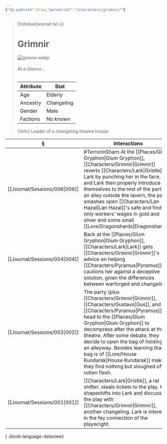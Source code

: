 ```yaml
---
{"dg-publish":true,"permalink":"/characters/grimnir/"}
---
```


> [!infobox|wsmall txt-s]
> # Grimnir
> ![grimnir.webp](/img/user/z_attachments/grimnir.webp) 
> ###### At a Glance...
> | Attribute | Stat |
> | ---- | ---- |
> | Age | Elderly |
> | Ancestry | Changeling |
> | Gender | Male |
> | Factions | No known |

>[!info] Leader of a changeling theatre troupe

| §                                | Interactions                                                                                                                                                                                                                                                                                                                                              |
| -------------------------------- | --------------------------------------------------------------------------------------------------------------------------------------------------------------------------------------------------------------------------------------------------------------------------------------------------------------------------------------------------------- |
| [[Journal/Sessions/006\|006]] | #TerrorInSharn At the [[Places/Glum Gryphon\|Glum Gryphon]], [[Characters/Grimnir\|Grimnir]] reverts [[Characters/Lark\|Gristle]] to Lark by punching her in the face. He and Lark then properly introduce themselves to the rest of the party. In an alley outside the tavern, the party smashes open [[Characters/Lan Hazal\|Lan Hazal]]'s safe and finds only workers' wages in gold and silver and some small [[Lore/Dragonshards\|Dragonshards]]. |
| [[Journal/Sessions/004\|004]] | Back at the [[Places/Glum Gryphon\|Glum Gryphon]], [[Characters/Lark\|Lark]] gets [[Characters/Grimnir\|Grimnir]]'s advice on helping [[Characters/Pyramus\|Pyramus]]. He cautions her against a deceptive solution, given the differences between warforged and changelings.                                                                                                                                                           |
| [[Journal/Sessions/002\|002]] | The party (plus [[Characters/Grimnir\|Grimnir]], [[Characters/Gustavo\|Gus]], and [[Characters/Pyramus\|Pyramus]]) head to the [[Places/Glum Gryphon\|Glum Gryphon]] to decompress after the attack at the theatre. After some debate, they decide to open the bag of holding in an alleyway. Besides learning that the bag is of [[Lore/House Kundarak\|House Kundarak]] make, they find nothing but sloughed off rotten flesh.                       |
| [[Journal/Sessions/001\|001]] | [[Characters/Lark\|Gristle]], a rat shifter, steals tickets to the play. He shapeshifts into Lark and discusses the play with [[Characters/Grimnir\|Grimnir]], another changeling. Lark is interested in the fey connection of the playwright.                                                                                                                                           |

{ .block-language-dataview}